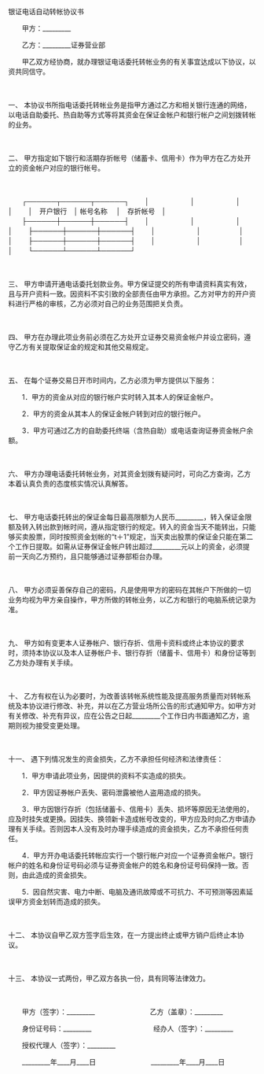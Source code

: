 



银证电话自动转帐协议书



 

　　甲方：_________　　

　　乙方：_________证券营业部　　

　　甲乙双方经协商，就办理银证电话委托转帐业务的有关事宜达成以下协议，以资共同信守。

　　

一、
本协议书所指电话委托转帐业务是指甲方通过乙方和相关银行连通的网络，以电话自助委托、热自助等方式等将其资金在保证金帐户和银行帐户之间划拨转帐的业务。

　　

二、
甲方指定如下银行和活期存折帐号（储蓄卡、信用卡）作为甲方在乙方处开立的资金帐户对应的银行帐号。

　　


　　┌──────┬──────┬──────┐
　　│　　　　　　│　　　　　　│　　　　　　│
　　│　开户银行　│ 帐号名称 　│　存折帐号　│
　　├──────┼──────┼──────┤
　　│　　　　　　│　　　　　　│　　　　　　│
　　├──────┼──────┼──────┤
　　│　　　　　　│ 　　　　　 │　　　　　　│
　　├──────┼──────┼──────┤
　　│　　　　　　│　　　 　　 │　　　　　　│
　　└──────┴──────┴──────┘
　　


　　

三、
甲方申请开通电话委托划款业务。甲方保证提交的所有申请资料真实有效，且与开户资料一致。因资料不实引致的全部责任由甲方承担。乙方对甲方的开户资料进行严格的审核，乙方必须对自己的业务范围把关负责。

　　

四、
甲方在办理此项业务前必须在乙方处开立证券交易资金帐户并设立密码，遵守乙方有关提取保证金的规定和其他交易规定。

　　

五、
在每个证券交易日开市时间内，乙方必须为甲方提供以下服务：

　　1．甲方的资金从对应的银行帐户实时转入其本人的保证金帐户。

　　2．甲方的资金从其本人的保证金帐户转到对应的银行帐户。

　　3．甲方可通过乙方的自助委托终端（含热自助）或电话查询证券资金帐户余额。

　　

六、
甲方办理电话委托转帐业务，对其资金划拨有疑问时，可向乙方查询，乙方本着认真负责的态度核实情况认真解答。

　　

七、
甲方电话委托转出的保证金每日最高限额为人民币_________，转入保证金限额及转入转出款到帐时间，遵从指定银行的规定。转入的资金当天不能转出，只能够买卖股票，同时按照资金划帐的“t＋1”规定，当天卖出股票的保证金只能在第二个工作日提取。如需从证券保证金帐户转出超过_________元以上的资金，必须提前一天向乙方预约，且只能够通过证券部柜台办理。

　　

八、
甲方必须妥善保存自己的密码，凡是使用甲方的密码在其帐户下所做的一切业务均视为甲方亲自操作，甲方所做的转帐业务，以乙方和银行的电脑系统记录为准。

　　

九、
甲方如有变更本人证券帐户、银行存折、信用卡资料或终止本协议的要求时，须持本协议以及本人证券帐户卡、银行存折（储蓄卡、信用卡）和身份证等到乙方处办理有关手续。

　　

十、
乙方有权在认为必要时，为改善该转帐系统性能及提高服务质量而对转帐系统及本协议进行修改、补充，并以在乙方营业场所公告的形式通知甲方。如甲方对有关修改、补充有异议，应在公告之日起_________个工作日内书面通知乙方，逾期则视为接受变更处理。

　　

十一、
遇下列情况发生的资金损失，乙方不承担任何经济和法律责任：

　　1．甲方申请此项业务，因提供的资料不实造成的损失。

　　2．甲方因证券帐户丢失、密码泄露被他人盗用造成的损失。

　　3．甲方因银行存折（包括储蓄卡、信用卡）丢失、损坏等原因无法使用的，应及时挂失或更换。因挂失、换领新卡造成帐号改变的，甲方应及时向乙方申请办理有关手续。否则因本人没有及时办理手续造成的资金损失，乙方不承担任何责任。

　　4．甲方开办电话委托转帐应实行一个银行帐户对应一个证券资金帐户。银行帐户的姓名和身份证号码必须与证券资金帐户的姓名和身份证号码保持一致。否则，由此造成的资金损失。

　　5．因自然灾害、电力中断、电脑及通讯故障或不可抗力、不可预测等因素延误甲方资金划转而造成的损失。

　　

十二、
本协议自甲乙双方签字后生效，在一方提出终止或甲方销户后终止本协议。

　　

十三、
本协议一式两份，甲乙双方各执一份，具有同等法律效力。

　　

　　甲方（签字）：_________　　　　　　　　乙方（盖章）：_________　　

　　身份证号码：_________　　　　　　　　　经办人（签字）：_________　

　　授权代理人（签字）：_________　　

　　_________年____月____日　　　　　　　　_________年____月____日